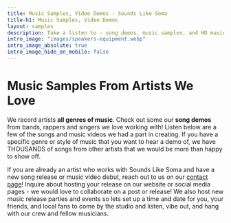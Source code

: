 ```yaml
---
title: Music Samples, Video Demos - Sounds Like Soma
title-h1: Music Samples, Video Demos
layout: samples
description: Take a listen to - song demos, music samples, and HD music videos projects from some of our favorite clients that Soma helped create
intro_image: "images/speakers-equipment.webp"
intro_image_absolute: true
intro_image_hide_on_mobile: false
---
```


# Music Samples From Artists We Love

We record artists **all genres of music**. Check out some our **song demos** from bands, rappers and singers we love working with! Listen below are a few of the songs and music videos we had a part in creating.  If you have a specific genre or style of music that you want to hear a demo of, we have THOUSANDS of songs from other artists that we would be more than happy to show off. 

If you are already an artist who works with Sounds Like Soma and have a new song release or music video debut, reach out to us on our <a href="/contact/" target="Contact The Soma Team">contact page</a>! Inquire about hosting your release on our website or social media pages - we would love to collaborate on a post or release! We also host new music release parties and events so lets set up a time and date for you, your friends, and local fans to come by the studio and listen, vibe out, and hang with our crew and fellow musicians.
